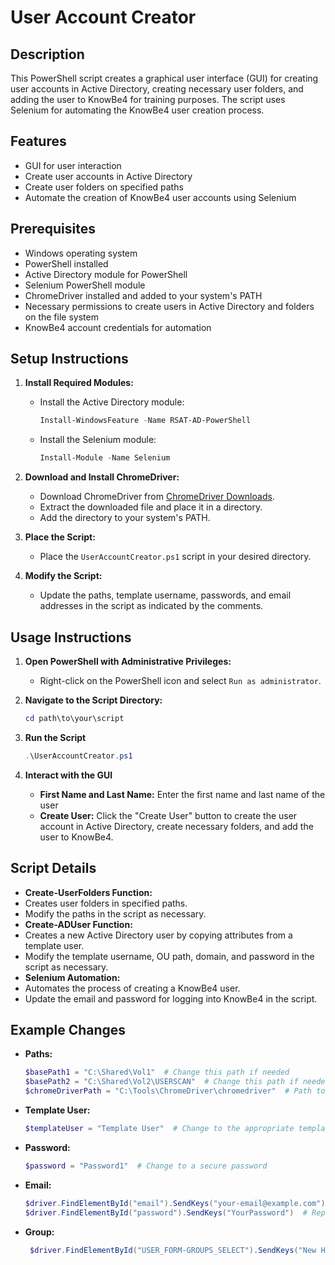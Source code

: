 # User Account Creator

## Description
This PowerShell script creates a graphical user interface (GUI) for creating user accounts in Active Directory, creating necessary user folders, and adding the user to KnowBe4 for training purposes. The script uses Selenium for automating the KnowBe4 user creation process.

## Features
- GUI for user interaction
- Create user accounts in Active Directory
- Create user folders on specified paths
- Automate the creation of KnowBe4 user accounts using Selenium

## Prerequisites
- Windows operating system
- PowerShell installed
- Active Directory module for PowerShell
- Selenium PowerShell module
- ChromeDriver installed and added to your system's PATH
- Necessary permissions to create users in Active Directory and folders on the file system
- KnowBe4 account credentials for automation

## Setup Instructions
1. **Install Required Modules:**
   - Install the Active Directory module:
     ```powershell
     Install-WindowsFeature -Name RSAT-AD-PowerShell
     ```
   - Install the Selenium module:
     ```powershell
     Install-Module -Name Selenium
     ```

2. **Download and Install ChromeDriver:**
   - Download ChromeDriver from [ChromeDriver Downloads](https://sites.google.com/a/chromium.org/chromedriver/downloads).
   - Extract the downloaded file and place it in a directory.
   - Add the directory to your system's PATH.

3. **Place the Script:**
   - Place the `UserAccountCreator.ps1` script in your desired directory.

4. **Modify the Script:**
   - Update the paths, template username, passwords, and email addresses in the script as indicated by the comments.

## Usage Instructions
1. **Open PowerShell with Administrative Privileges:**
   - Right-click on the PowerShell icon and select `Run as administrator`.

2. **Navigate to the Script Directory:**
   ```powershell
   cd path\to\your\script

3. **Run the Script**
   ```powershell
   .\UserAccountCreator.ps1

4. **Interact with the GUI**
   - **First Name and Last Name:** Enter the first name and last name of the user
   - **Create User:** Click the "Create User" button to create the user account in Active Directory, create necessary folders, and add the user to KnowBe4.

## Script Details
- **Create-UserFolders Function:**
- Creates user folders in specified paths.
- Modify the paths in the script as necessary.
- **Create-ADUser Function:**
- Creates a new Active Directory user by copying attributes from a template user.
- Modify the template username, OU path, domain, and password in the script as necessary.
- **Selenium Automation:**
- Automates the process of creating a KnowBe4 user.
- Update the email and password for logging into KnowBe4 in the script.

## Example Changes
- **Paths:**
  ```powershell
  $basePath1 = "C:\Shared\Vol1"  # Change this path if needed
  $basePath2 = "C:\Shared\Vol2\USERSCAN"  # Change this path if needed
  $chromeDriverPath = "C:\Tools\ChromeDriver\chromedriver"  # Path to ChromeDriver directory
- **Template User:**
  ```powershell
  $templateUser = "Template User"  # Change to the appropriate template username
- **Password:**
  ```powershell
  $password = "Password1"  # Change to a secure password
- **Email:**
  ```powershell
  $driver.FindElementById("email").SendKeys("your-email@example.com")  # Replace with your email
  $driver.FindElementById("password").SendKeys("YourPassword")  # Replace with your password
- **Group:**
  ```powershell
   $driver.FindElementById("USER_FORM-GROUPS_SELECT").SendKeys("New Hires") # Replace with your group name
  
